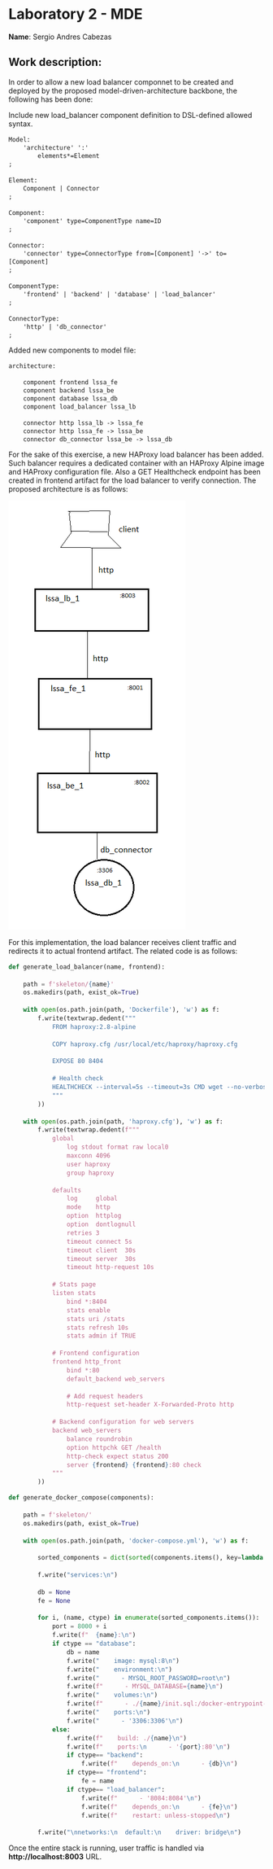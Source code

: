 # Laboratory 2 - MDE

**Name**: Sergio Andres Cabezas

## Work description:

In order to allow a new load balancer componnet to be created and deployed by the proposed model-driven-architecture backbone, the following has been done:

Include new load_balancer component definition to DSL-defined allowed syntax. 

```tx
Model:
    'architecture' ':'
        elements*=Element
;

Element:
    Component | Connector
;

Component:
    'component' type=ComponentType name=ID
;

Connector:
    'connector' type=ConnectorType from=[Component] '->' to=[Component]
;

ComponentType:
    'frontend' | 'backend' | 'database' | 'load_balancer'
;

ConnectorType:
    'http' | 'db_connector'
;
```

Added new components to model file:

```arch
architecture:

    component frontend lssa_fe
    component backend lssa_be
    component database lssa_db
    component load_balancer lssa_lb

    connector http lssa_lb -> lssa_fe
    connector http lssa_fe -> lssa_be
    connector db_connector lssa_be -> lssa_db
```

For the sake of this exercise, a new HAProxy load balancer has been added. Such balancer requires a dedicated container with an HAProxy Alpine image and HAProxy configuration file. Also a GET Healthcheck endpoint has been created in frontend artifact for the load balancer to verify connection. The proposed architecture is as follows: 


![alt text](image.png)

For this implementation, the load balancer receives client traffic and redirects it to actual frontend artifact. The related code is as follows: 

```python
def generate_load_balancer(name, frontend):
    
    path = f'skeleton/{name}'
    os.makedirs(path, exist_ok=True)

    with open(os.path.join(path, 'Dockerfile'), 'w') as f:
        f.write(textwrap.dedent("""
            FROM haproxy:2.8-alpine

            COPY haproxy.cfg /usr/local/etc/haproxy/haproxy.cfg

            EXPOSE 80 8404

            # Health check
            HEALTHCHECK --interval=5s --timeout=3s CMD wget --no-verbose --tries=1 --spider http://localhost:8404/stats || exit 1
            """
        ))

    with open(os.path.join(path, 'haproxy.cfg'), 'w') as f:
        f.write(textwrap.dedent(f"""
            global
                log stdout format raw local0
                maxconn 4096
                user haproxy
                group haproxy

            defaults
                log     global
                mode    http
                option  httplog
                option  dontlognull
                retries 3
                timeout connect 5s
                timeout client  30s
                timeout server  30s
                timeout http-request 10s

            # Stats page
            listen stats
                bind *:8404
                stats enable
                stats uri /stats
                stats refresh 10s
                stats admin if TRUE

            # Frontend configuration
            frontend http_front
                bind *:80
                default_backend web_servers
                
                # Add request headers
                http-request set-header X-Forwarded-Proto http

            # Backend configuration for web servers
            backend web_servers
                balance roundrobin
                option httpchk GET /health
                http-check expect status 200
                server {frontend} {frontend}:80 check
            """
        ))
```

```python
def generate_docker_compose(components):

    path = f'skeleton/'
    os.makedirs(path, exist_ok=True)

    with open(os.path.join(path, 'docker-compose.yml'), 'w') as f:
        
        sorted_components = dict(sorted(components.items(), key=lambda item: 0 if item[1] == "database" else 1))

        f.write("services:\n")

        db = None
        fe = None

        for i, (name, ctype) in enumerate(sorted_components.items()):
            port = 8000 + i
            f.write(f"  {name}:\n")
            if ctype == "database":
                db = name
                f.write("    image: mysql:8\n")
                f.write("    environment:\n")
                f.write("      - MYSQL_ROOT_PASSWORD=root\n")
                f.write(f"      - MYSQL_DATABASE={name}\n")
                f.write("    volumes:\n")
                f.write(f"      - ./{name}/init.sql:/docker-entrypoint-initdb.d/init.sql\n")
                f.write("    ports:\n")
                f.write("      - '3306:3306'\n")
            else:
                f.write(f"    build: ./{name}\n")
                f.write(f"    ports:\n      - '{port}:80'\n")
                if ctype== "backend":
                    f.write(f"    depends_on:\n      - {db}\n")
                if ctype== "frontend":
                    fe = name
                if ctype== "load_balancer":
                    f.write(f"      - '8084:8084'\n")
                    f.write(f"    depends_on:\n      - {fe}\n")
                    f.write(f"    restart: unless-stopped\n")

        f.write("\nnetworks:\n  default:\n    driver: bridge\n")
```

Once the entire stack is running, user traffic is handled via **http://localhost:8003** URL.